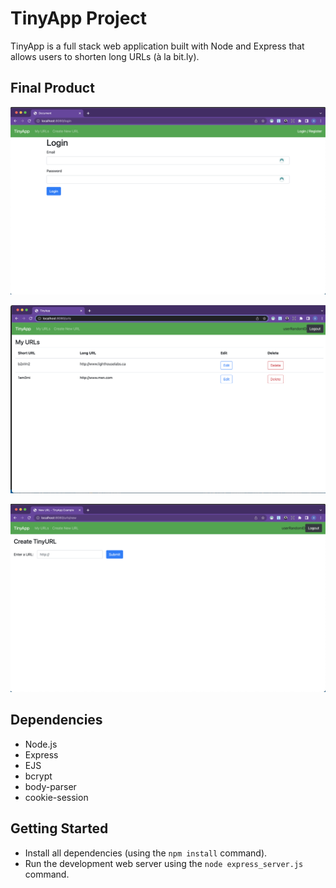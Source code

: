 # TinyApp Project

TinyApp is a full stack web application built with Node and Express that allows users to shorten long URLs (à la bit.ly).

## Final Product

!["screenshot of login page"](https://github.com/Fadymain/tinyapp/blob/master/docs/login-page.png?raw=true)

!["screenshot urls page"](https://github.com/Fadymain/tinyapp/blob/master/docs/urls-page.png?raw=true)

!["screenshot urls/new page"](https://github.com/Fadymain/tinyapp/blob/master/docs/urls:new-page.png?raw=true)

## Dependencies

- Node.js
- Express
- EJS
- bcrypt
- body-parser
- cookie-session

## Getting Started

- Install all dependencies (using the `npm install` command).
- Run the development web server using the `node express_server.js` command.